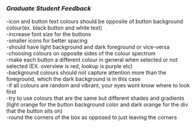 ### ***Graduate Student Feedback***

-icon and button text colours should be opposite of button background colour(ex. black button and white text)\
-increase font size for the buttons\
-smaller icons for better spacing\
-should have light background and dark foreground or vice-versa\
-choosing colours on opposite sides of the colour spectrum \
-make each button a different colour in general when selected or not selected (EX. overview is red, lookup is purple etc)\
-background colours should not capture attention more than the foreground, which the dark background is in this case\
-if all colours are random and vibrant, your eyes wont know where to look first\
-try to use colours that are the same but different shades and gradients (light orange for the button background color and dark orange for the div that the button sits on)\
-round the corners of the box as opposed to just leaving the corners
